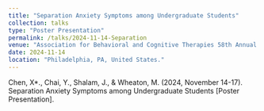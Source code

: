 ```yaml
---
title: "Separation Anxiety Symptoms among Undergraduate Students"
collection: talks
type: "Poster Presentation"
permalink: /talks/2024-11-14-Separation
venue: "Association for Behavioral and Cognitive Therapies 58th Annual Convention."
date: 2024-11-14
location: "Philadelphia, PA, United States."
---
```


Chen, X*., Chai, Y., Shalam, J., & Wheaton, M. (2024, November 14-17). Separation Anxiety Symptoms among Undergraduate Students [Poster Presentation]. 
